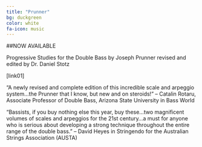 ```yaml
---
title: "Prunner"
bg: duckgreen
color: white
fa-icon: music
---
```



##NOW AVAILABLE

Progressive Studies for the Double Bass by Joseph Prunner
revised and edited by Dr. Daniel Stotz

[link01]

“A newly revised and complete edition of this incredible scale and arpeggio system…the Prunner that I know, but new and on steroids!” – Catalin Rotaru, Associate Professor of Double Bass, Arizona State University in Bass World

“Bassists, if you buy nothing else this year, buy these…two magnificent volumes of scales and arpeggios for the 21st century…a must for anyone who is serious about developing a strong technique throughout the entire range of the double bass.” – David Heyes in Stringendo for the Australian Strings Association (AUSTA)
